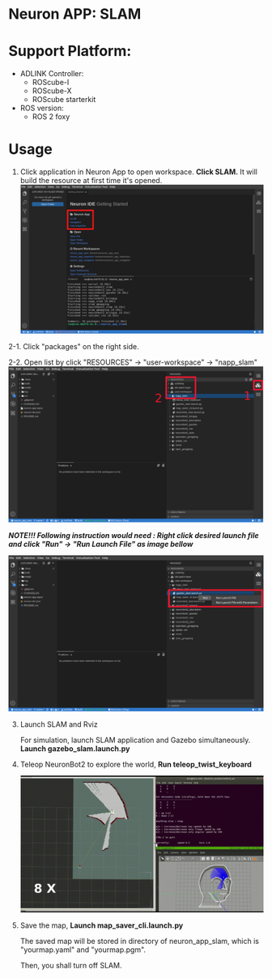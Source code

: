 # Neuron APP: SLAM

# Support Platform:

* ADLINK Controller:
  - ROScube-I
  - ROScube-X
  - ROScube starterkit
* ROS version:
  - ROS 2 foxy

# Usage
1. Click application in Neuron App to open workspace. **Click SLAM.**  It will build the resource at first time it's opened.
     ![](readme_resource/open_app.png)
   
2-1. Click "packages" on the right side.

2-2. Open list by click "RESOURCES" -> "user-workspace" -> "napp_slam"
     ![](readme_resource/click_resourse_slam.png)
     

***NOTE!!! Following instruction would need : Right click desired launch file and click "Run" -> "Run Launch File" as image bellow***

   ![](readme_resource/launch_slam.png)
     
3. Launch SLAM and Rviz 
   
     For simulation, launch SLAM application and Gazebo simultaneously. **Launch gazebo_slam.launch.py**

4. Teleop NeuronBot2 to explore the world, **Run teleop_twist_keyboard**

   ![](readme_resource/slam_teleop_8x.gif)
   
5. Save the map, **Launch map_saver_cli.launch.py**

   The saved map will be stored in directory of neuron_app_slam, which is "yourmap.yaml" and "yourmap.pgm".

   Then, you shall turn off SLAM.
